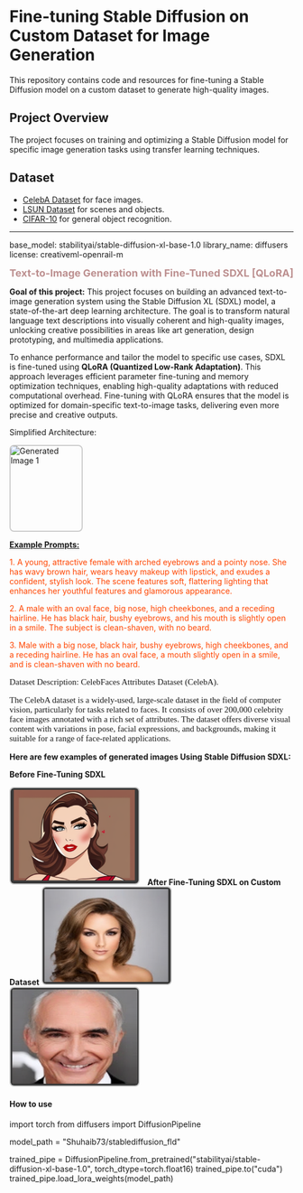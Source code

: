 # Fine-tuning Stable Diffusion on Custom Dataset for Image Generation

This repository contains code and resources for fine-tuning a Stable Diffusion model on a custom dataset to generate high-quality images.

## Project Overview

The project focuses on training and optimizing a Stable Diffusion model for specific image generation tasks using transfer learning techniques.

## Dataset

-  [CelebA Dataset](http://mmlab.ie.cuhk.edu.hk/projects/CelebA.html) for face images.
- [LSUN Dataset](https://www.yf.io/p/lsun) for scenes and objects.
- [CIFAR-10](https://www.cs.toronto.edu/~kriz/cifar.html) for general object recognition.

---
base_model: stabilityai/stable-diffusion-xl-base-1.0
library_name: diffusers
license: creativeml-openrail-m


<strong style="color: rosybrown; font-size: 18px">Text-to-Image Generation with Fine-Tuned SDXL [QLoRA]</strong>

<strong>Goal of this project:</strong> This project focuses on building an advanced text-to-image generation system using the Stable Diffusion XL (SDXL) model, a state-of-the-art deep learning architecture. The goal is to transform natural language text descriptions into visually coherent and high-quality images, unlocking creative possibilities in areas like art generation, design prototyping, and multimedia applications.

To enhance performance and tailor the model to specific use cases, SDXL is fine-tuned using <strong>QLoRA (Quantized Low-Rank Adaptation)</strong>. This approach leverages efficient parameter fine-tuning and memory optimization techniques, enabling high-quality adaptations with reduced computational overhead. Fine-tuning with QLoRA ensures that the model is optimized for domain-specific text-to-image tasks, delivering even more precise and creative outputs.

Simplified Architecture:

<img src="https://huggingface.co/stabilityai/stable-diffusion-xl-base-1.0/resolve/main/pipeline.png" alt="Generated Image 1" style="max-width: 25%; height: 150px; border: 2px solid #ccc; border-radius: 8px; display: inline-block; margin-right: 10px;">


<strong style="text-decoration: underline">Example Prompts: </strong>
<p style="color: orangered">1. A young, attractive female with arched eyebrows and a pointy nose. She has wavy brown hair, wears heavy makeup with lipstick, and exudes a confident, stylish look. The scene features soft, flattering lighting that enhances her youthful features and glamorous appearance.</p>
<p style="color: orangered">2. A male with an oval face, big nose, high cheekbones, and a receding hairline. He has black hair, bushy eyebrows, and his mouth is slightly open in a smile. The subject is clean-shaven, with no beard.</p>
<p style="color: orangered">3. Male with a big nose, black hair, bushy eyebrows, high cheekbones, and a receding hairline. He has an oval face, a mouth slightly open in a smile, and is clean-shaven with no beard.</p>


<p style="font-family:Lucida Sans ;font-size:15px;">Dataset Description: CelebFaces Attributes Dataset (CelebA).</p>

<p style="font-family: Lucida Sans ;font-size:15px;">The CelebA dataset is a widely-used, large-scale dataset in the field of computer vision, particularly for tasks related to faces. It consists of over 200,000 celebrity face images annotated with a rich set of attributes. The dataset offers diverse visual content with variations in pose, facial expressions, and backgrounds, making it suitable for a range of face-related applications.</p>


<strong>Here are few examples of generated images Using Stable Diffusion SDXL:</strong>

<strong>Before Fine-Tuning SDXL</strong>

<img src="./generated_img1.png" alt="Generated Image 1" style="max-width: 45%; height: auto; border: 2px solid #ccc; border-radius: 8px; display: inline-block; margin-right: 10px;">
<strong>After Fine-Tuning SDXL on Custom Dataset</strong>
<img src="./after_training_img1.png" alt="After Fine-Tuning Image 1" style="max-width: 45%; height: auto; border: 2px solid #ccc; border-radius: 8px; display: inline-block; margin-right: 10px;">
<img src="./after_training_img2.png" alt="After Fine-Tuning Image 2" style="max-width: 45%; height: auto; border: 2px solid #ccc; border-radius: 8px; display: inline-block;">



<!-- ![img_0](./image_10.png)

![img_2](./image_21.png)
![img_3](./image_31.png)

 -->




#### How to use


import torch
from diffusers import DiffusionPipeline

model_path = "Shuhaib73/stablediffusion_fld"

trained_pipe = DiffusionPipeline.from_pretrained("stabilityai/stable-diffusion-xl-base-1.0", torch_dtype=torch.float16)
trained_pipe.to("cuda")
trained_pipe.load_lora_weights(model_path)

